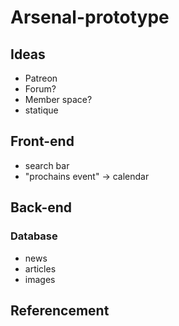 # Arsenal-prototype 

## Ideas 
- Patreon
- Forum?
- Member space?
- statique

## Front-end 
- search bar
- "prochains event" -> calendar

## Back-end 
### Database 
- news
- articles
- images

## Referencement 
